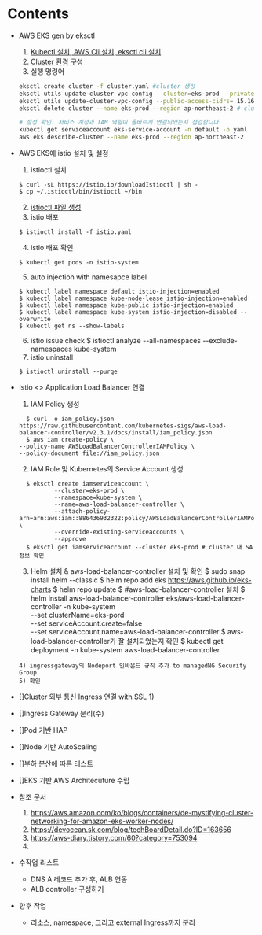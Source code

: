 # Contents    
  - AWS EKS gen by eksctl
    1) [Kubectl 설치, AWS Cli 설치, eksctl cli 설치](https://github.com/kanghyungmin/eks-infra/blob/master/documentation/build_eks.md)
    2) [Cluster 환경 구성](https://github.com/kanghyungmin/eks-infra/blob/master/cluster.yaml)
    3) 실행 명령어
      ```bash
      eksctl create cluster -f cluster.yaml #cluster 생성
      eksctl utils update-cluster-vpc-config --cluster=eks-prod --private-access=true --public-access=true --approve #private-access 설정
      eksctl utils update-cluster-vpc-config --public-access-cidrs= 15.164.94.4/32 --cluster eks-prod --approve # bastion host ip acl
      eksctl delete cluster --name eks-prod --region ap-northeast-2 # cluster 삭제

      # 설정 확인: 서비스 계정과 IAM 역할이 올바르게 연결되었는지 점검합니다.
      kubectl get serviceaccount eks-service-account -n default -o yaml 
      aws eks describe-cluster --name eks-prod --region ap-northeast-2
      ```
  - AWS EKS에 istio 설치 및 설정  
    1) istioctl 설치 
      ```
      $ curl -sL https://istio.io/downloadIstioctl | sh -
      $ cp ~/.istioctl/bin/istioctl ~/bin
      ```
    2) [istioctl 파일 생성](https://github.com/kanghyungmin/eks-infra/blob/master/istio.yaml)
    3) istio 배포 
      ```
      $ istioctl install -f istio.yaml
      ```
    4) istio 배포 확인
      ```
      $ kubectl get pods -n istio-system
      ```
    5) auto injection with namesapce label
      ```
      $ kubectl label namespace default istio-injection=enabled
      $ kubectl label namespace kube-node-lease istio-injection=enabled
      $ kubectl label namespace kube-public istio-injection=enabled
      $ kubectl label namespace kube-system istio-injection=disabled --overwrite
      $ kubectl get ns --show-labels
      ```
    6) istio issue check 
      $ istioctl analyze --all-namespaces --exclude-namespaces kube-system
    7) istio uninstall 
      ```
      $ istioctl uninstall --purge
      ```
  - Istio <> Application Load Balancer 연결
    1) IAM Policy 생성
    ```
      $ curl -o iam_policy.json https://raw.githubusercontent.com/kubernetes-sigs/aws-load-balancer-controller/v2.3.1/docs/install/iam_policy.json
      $ aws iam create-policy \
    --policy-name AWSLoadBalancerControllerIAMPolicy \
    --policy-document file://iam_policy.json
    ```
    2) IAM Role 및 Kubernetes의 Service Account 생성
    ```
      $ eksctl create iamserviceaccount \
              --cluster=eks-prod \
              --namespace=kube-system \
              --name=aws-load-balancer-controller \
              --attach-policy-arn=arn:aws:iam::886436932322:policy/AWSLoadBalancerControllerIAMPolicy \
              --override-existing-serviceaccounts \
              --approve
      $ eksctl get iamserviceaccount --cluster eks-prod # cluster 내 SA 정보 확인 
    ```
    3) Helm 설치 & aws-load-balancer-controller 설치 및 확인
      $ sudo snap install helm --classic
      $ helm repo add eks https://aws.github.io/eks-charts
      $ helm repo update
      $ #aws-load-balancer-controller 설치
      $ helm install aws-load-balancer-controller eks/aws-load-balancer-controller   -n kube-system \
          --set clusterName=eks-pord \
          --set serviceAccount.create=false \
          --set serviceAccount.name=aws-load-balancer-controller
      $ aws-load-balancer-controller가 잘 설치되었는지 확인
      $ kubectl get deployment -n kube-system aws-load-balancer-controller
    ```
    4) ingressgateway의 Nodeport 인바운드 규칙 추가 to managedNG Security Group
    5) 확인

  - []Cluster 외부 통신 Ingress 연결 with SSL
    1) 
  - []Ingress Gateway 분리(수)
  - []Pod 기반 HAP
  - []Node 기반 AutoScaling
  - []부하 분산에 따른 테스트
  - []EKS 기반 AWS Architecuture 수립
    
  - 참조 문서
    1) https://aws.amazon.com/ko/blogs/containers/de-mystifying-cluster-networking-for-amazon-eks-worker-nodes/
    2) https://devocean.sk.com/blog/techBoardDetail.do?ID=163656
    3) https://aws-diary.tistory.com/60?category=753094
    4) 
  - 수작업 리스트 
    - DNS A 레코드 추가 후, ALB 연동
    - ALB controller 구성하기
  - 향후 작업
    - 리소스, namespace, 그리고 external Ingress까지 분리